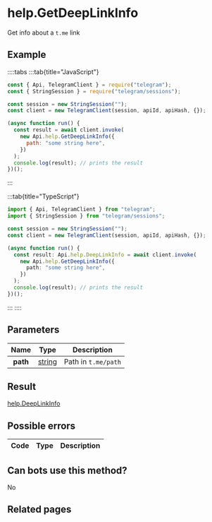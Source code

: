 # help.GetDeepLinkInfo

Get info about a `t.me` link

## Example

::::tabs
:::tab{title="JavaScript"}

```js
const { Api, TelegramClient } = require("telegram");
const { StringSession } = require("telegram/sessions");

const session = new StringSession("");
const client = new TelegramClient(session, apiId, apiHash, {});

(async function run() {
  const result = await client.invoke(
    new Api.help.GetDeepLinkInfo({
      path: "some string here",
    })
  );
  console.log(result); // prints the result
})();
```

:::

:::tab{title="TypeScript"}

```ts
import { Api, TelegramClient } from "telegram";
import { StringSession } from "telegram/sessions";

const session = new StringSession("");
const client = new TelegramClient(session, apiId, apiHash, {});

(async function run() {
  const result: Api.help.DeepLinkInfo = await client.invoke(
    new Api.help.GetDeepLinkInfo({
      path: "some string here",
    })
  );
  console.log(result); // prints the result
})();
```

:::
::::

## Parameters

|   Name   | Type                                            | Description         |
| :------: | ----------------------------------------------- | ------------------- |
| **path** | [string](https://core.telegram.org/type/string) | Path in `t.me/path` |

## Result

[help.DeepLinkInfo](https://core.telegram.org/type/help.DeepLinkInfo)

## Possible errors

| Code | Type | Description |
| :--: | ---- | ----------- |

## Can bots use this method?

No

## Related pages
